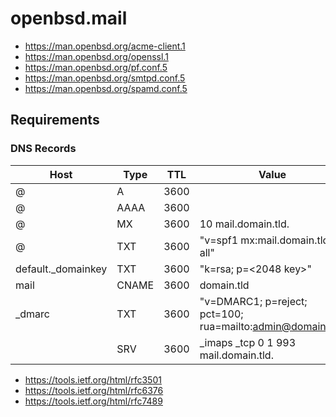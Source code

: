 openbsd.mail
=========

* https://man.openbsd.org/acme-client.1
* https://man.openbsd.org/openssl.1
* https://man.openbsd.org/pf.conf.5
* https://man.openbsd.org/smtpd.conf.5
* https://man.openbsd.org/spamd.conf.5

Requirements
---------

### DNS Records
| Host               | Type  | TTL  | Value |
| ------------------ | ----- | ---- | ----- |
| @                  | A     | 3600 | <IPv4 Address>
| @                  | AAAA  | 3600 | <IPv6 Address>
| @                  | MX    | 3600 | 10 mail.domain.tld.
| @                  | TXT   | 3600 | "v=spf1 mx:mail.domain.tld -all"
| default._domainkey | TXT   | 3600 | "k=rsa; p=<2048 key>"
| mail               | CNAME | 3600 | domain.tld
| _dmarc             | TXT   | 3600 | "v=DMARC1; p=reject; pct=100; rua=mailto:admin@domain.tld"
|                    | SRV   | 3600 | _imaps _tcp 0 1 993 mail.domain.tld.

* https://tools.ietf.org/html/rfc3501
* https://tools.ietf.org/html/rfc6376
* https://tools.ietf.org/html/rfc7489
